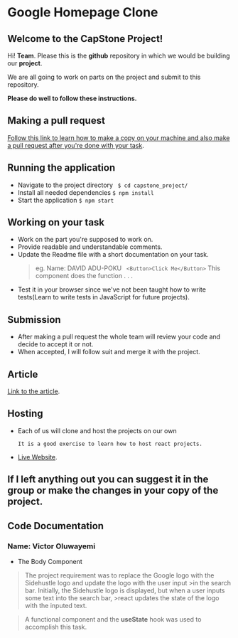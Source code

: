 # Google Homepage Clone

## Welcome to the CapStone Project!


Hi! **Team**. Please this is the **github** repository in which we would be building our **project**.

We are all going to work on parts on the project and submit to this repository.

**Please do well to follow these instructions.**

## Making a pull request

[Follow this link to learn how to make a copy on your machine and also make a pull request after you're done with your task](https://www.freecodecamp.org/news/how-to-make-your-first-pull-request-on-github-3/).

## Running the application

- Navigate to the project directory
  ` $ cd capstone_project/`
- Install all needed dependencies
  `$ npm install`
- Start the application
  `$ npm start`

## Working on your task

- Work on the part you're supposed to work on.
- Provide readable and understandable comments.
- Update the Readme file with a short documentation on your task.
  > eg.
  > Name: DAVID ADU-POKU
  > ` <Button>Click Me</Button>`
  > This component does the function . . .
- Test it in your browser since we've not been taught how to write tests(Learn to write tests in JavaScript for future projects).

## Submission

- After making a pull request the whole team will review your code and decide to accept it or not.
- When accepted, I will follow suit and merge it with the project.

## Article

[Link to the article]().

## Hosting

- Each of us will clone and host the projects on our own

      It is a good exercise to learn how to host react projects.

- [Live Website](https://sidehustle-capstone-project-team-pjmask.netlify.app).

## If I left anything out you can suggest it in the group or make the changes in your copy of the project.


## Code Documentation

### Name: Victor Oluwayemi
- The Body Component
 >The project requirement was to replace the Google logo with the Sidehustle logo and update the logo with the user input >in the search bar. Initially, the Sidehustle logo is displayed, but when a user inputs some text into the search bar, >react updates the state of the logo with the inputed text.
     
 >A functional component and the **useState** hook was used to accomplish this task.
      
